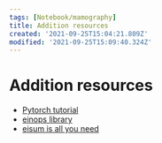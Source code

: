 ```yaml
---
tags: [Notebook/mamography]
title: Addition resources
created: '2021-09-25T15:04:21.809Z'
modified: '2021-09-25T15:09:40.324Z'
---
```


# Addition resources

- [Pytorch tutorial](https://www.youtube.com/c/AbhishekThakurAbhi/videos)
- [einops library](https://github.com/arogozhnikov/einops)
- [eisum is all you need](https://rockt.github.io/2018/04/30/einsum)
